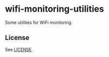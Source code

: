 # wifi-monitoring-utilities

Some utilities for WiFi monitoring.

## License

See [LICENSE](LICENSE).
